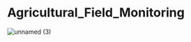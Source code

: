 # Agricultural_Field_Monitoring
![unnamed (3)](https://github.com/user-attachments/assets/343150ff-95eb-4562-97ad-49cd631d2381)
